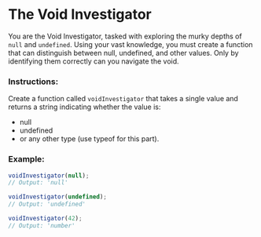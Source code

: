 # The Void Investigator

You are the Void Investigator, tasked with exploring the murky depths of `null` and `undefined`. Using your vast knowledge, you must create a function that can distinguish between null, undefined, and other values. Only by identifying them correctly can you navigate the void.

### Instructions:

Create a function called `voidInvestigator` that takes a single value and returns a string indicating whether the value is:

- null
- undefined
- or any other type (use typeof for this part).

### Example:

```js
voidInvestigator(null);
// Output: 'null'

voidInvestigator(undefined);
// Output: 'undefined'

voidInvestigator(42);
// Output: 'number'
```
